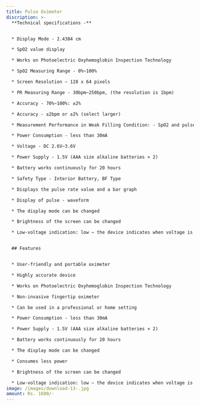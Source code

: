 ```yaml
---
title: Pulse Oximeter
discription: >-
  **Technical specifications -**


  * Display Mode - 2.4384 cm

  * SpO2 value display

  * Works on Photoelectric Oxyhemoglobin Inspection Technology

  * SpO2 Measuring Range - 0%~100%

  * Screen Resolution – 128 x 64 pixels

  * PR Measuring Range - 30bpm~250bpm, (the resolution is 1bpm)

  * Accuracy - 70%~100%: ±2%

  * Accuracy - ±2bpm or ±2% (select larger)

  * Measurement Performance in Weak Filling Condition: - SpO2 and pulse rate can be shown correctly when pulse-filling ratio is 0.4%, SpO2 error is ±4%, pulse rate error is ±2 bpm or ±2% (select larger)

  * Power Consumption - less than 30mA

  * Voltage - DC 2.6V~3.6V

  * Power Supply - 1.5V (AAA size alkaline batteries × 2)

  * Battery works continuously for 20 hours

  * Safety Type - Interior Battery, BF Type

  * Displays the pulse rate value and a bar graph

  * Display of pulse - waveform

  * The display mode can be changed

  * Brightness of the screen can be changed

  * Low-voltage indication: low – the device indicates when voltage is low before working


  ## Features


  * User-friendly and portable oximeter

  * Highly accurate device

  * Works on Photoelectric Oxyhemoglobin Inspection Technology

  * Non-invasive fingertip oximeter

  * Can be used in a professional or home setting

  * Power Consumption - less than 30mA

  * Power Supply - 1.5V (AAA size alkaline batteries × 2)

  * Battery works continuously for 20 hours

  * The display mode can be changed

  * Consumes less power

  * Brightness of the screen can be changed

  * Low-voltage indication: low – the device indicates when voltage is low before working
image: /images/download-13-.jpg
amount: Rs. 1600/-
---
```

